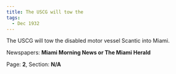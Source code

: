 ```yaml
---  
title: The USCG will tow the  
tags:  
  - Dec 1932  
---  
```

  
The USCG will tow the disabled motor vessel Scantic into Miami.  
  
Newspapers: **Miami Morning News or The Miami Herald**  
  
Page: **2**, Section: **N/A** 
